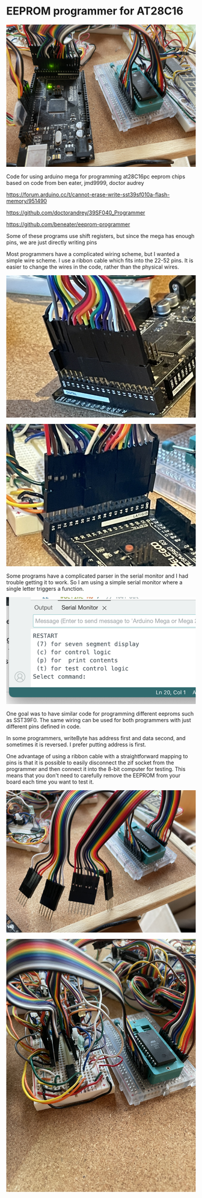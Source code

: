 # EEPROM programmer for AT28C16

![](img/IMG_2682.JPG)

Code for using arduino mega for programming at28C16pc eeprom chips
based on code from ben eater, jmd9999, doctor audrey

https://forum.arduino.cc/t/cannot-erase-write-sst39sf010a-flash-memory/951490

https://github.com/doctorandrey/39SF040_Programmer

https://github.com/beneater/eeprom-programmer

Some of these programs use shift registers, but since the mega has enough pins, we are just directly writing pins

Most programmers have a complicated wiring scheme, but I wanted a simple wire scheme.  I use a ribbon cable which fits into the 22-52 pins.  It is easier to change the wires in the code, rather than the physical wires.

![](img/IMG_2689.JPG)

![](img/IMG_2688.JPG)

Some programs have a complicated parser in the serial monitor and I had trouble getting it to work.  So I am using a simple serial monitor where a single letter triggers a function.  

![](img/menu.png)

One goal was to have similar code for programming different eeproms such as SST39F0.
The same wiring can be used for both programmers with just different pins defined in code.

In some programmers, writeByte has address first and data second, and sometimes it is reversed. I prefer putting address is first.

One advantage of using a ribbon cable with a straightforward mapping to pins is that it is possible to easily disconnect the zif socket from the programmer and then connect it into the 8-bit computer for testing.  This means that you don't need to carefully remove the EEPROM from your board each time you want to test it.

![](img/IMG_2684.JPG)

![](img/IMG_2685.JPG)
